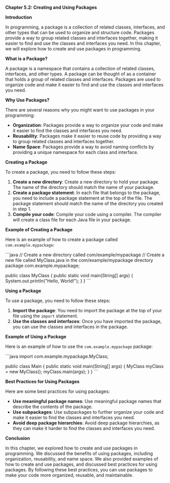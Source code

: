 <p><strong>Chapter 5.2: Creating and Using Packages</strong></p>

<p><strong>Introduction</strong></p>

<p>In programming, a package is a collection of related classes, interfaces, and other types that can be used to organize and structure code. Packages provide a way to group related classes and interfaces together, making it easier to find and use the classes and interfaces you need. In this chapter, we will explore how to create and use packages in programming.</p>

<p><strong>What is a Package?</strong></p>

<p>A package is a namespace that contains a collection of related classes, interfaces, and other types. A package can be thought of as a container that holds a group of related classes and interfaces. Packages are used to organize code and make it easier to find and use the classes and interfaces you need.</p>

<p><strong>Why Use Packages?</strong></p>

<p>There are several reasons why you might want to use packages in your programming:</p>

<ul>
<li><strong>Organization</strong>: Packages provide a way to organize your code and make it easier to find the classes and interfaces you need.</li>
<li><strong>Reusability</strong>: Packages make it easier to reuse code by providing a way to group related classes and interfaces together.</li>
<li><strong>Name Space</strong>: Packages provide a way to avoid naming conflicts by providing a unique namespace for each class and interface.</li>
</ul>

<p><strong>Creating a Package</strong></p>

<p>To create a package, you need to follow these steps:</p>

<ol>
<li><strong>Create a new directory</strong>: Create a new directory to hold your package. The name of the directory should match the name of your package.</li>
<li><strong>Create a package statement</strong>: In each file that belongs to the package, you need to include a package statement at the top of the file. The package statement should match the name of the directory you created in step 1.</li>
<li><strong>Compile your code</strong>: Compile your code using a compiler. The compiler will create a class file for each Java file in your package.</li>
</ol>

<p><strong>Example of Creating a Package</strong></p>

<p>Here is an example of how to create a package called <code>com.example.mypackage</code>:</p>

<p>```java
// Create a new directory called com/example/mypackage
// Create a new file called MyClass.java in the com/example/mypackage directory
package com.example.mypackage;</p>

<p>public class MyClass {
    public static void main(String[] args) {
        System.out.println("Hello, World!");
    }
}
```</p>

<p><strong>Using a Package</strong></p>

<p>To use a package, you need to follow these steps:</p>

<ol>
<li><strong>Import the package</strong>: You need to import the package at the top of your file using the <code>import</code> statement.</li>
<li><strong>Use the classes and interfaces</strong>: Once you have imported the package, you can use the classes and interfaces in the package.</li>
</ol>

<p><strong>Example of Using a Package</strong></p>

<p>Here is an example of how to use the <code>com.example.mypackage</code> package:</p>

<p>```java
import com.example.mypackage.MyClass;</p>

<p>public class Main {
    public static void main(String[] args) {
        MyClass myClass = new MyClass();
        myClass.main(args);
    }
}
```</p>

<p><strong>Best Practices for Using Packages</strong></p>

<p>Here are some best practices for using packages:</p>

<ul>
<li><strong>Use meaningful package names</strong>: Use meaningful package names that describe the contents of the package.</li>
<li><strong>Use subpackages</strong>: Use subpackages to further organize your code and make it easier to find the classes and interfaces you need.</li>
<li><strong>Avoid deep package hierarchies</strong>: Avoid deep package hierarchies, as they can make it harder to find the classes and interfaces you need.</li>
</ul>

<p><strong>Conclusion</strong></p>

<p>In this chapter, we explored how to create and use packages in programming. We discussed the benefits of using packages, including organization, reusability, and name space. We also provided examples of how to create and use packages, and discussed best practices for using packages. By following these best practices, you can use packages to make your code more organized, reusable, and maintainable.</p>
